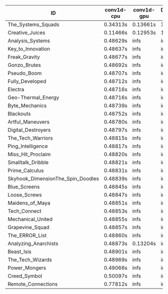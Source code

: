 |ID|conv1d-cpu|conv1d-gpu|DWSPConv2D-gpu|gemm-gpu|avg|
|-|-|-|-|-|-|
|The_Systems_Squads|0.34313s|0.13661s|3.21159s|4.48975s|2.04527s|
|Creative_Juices|0.11466s|0.12953s|10.94095s|1.83269s|3.25446s|
|Analysis_Systems|0.48629s|infs|infs|4.52592s|infs|
|Key_to_Innovation|0.48637s|infs|infs|4.53552s|infs|
|Freak_Gravity|0.48677s|infs|infs|4.55132s|infs|
|Gonzo_Brutes|0.48692s|infs|infs|4.54344s|infs|
|Pseudo_Boom|0.48707s|infs|infs|4.53928s|infs|
|Fully_Developed|0.48712s|infs|infs|4.56604s|infs|
|Electra|0.48716s|infs|infs|4.55598s|infs|
|Geo-Thermal_Energy|0.48716s|infs|infs|4.54960s|infs|
|Byte_Mechanics|0.48739s|infs|infs|4.54854s|infs|
|Blackouts|0.48752s|infs|infs|4.52710s|infs|
|Artful_Maneuvers|0.48780s|infs|infs|4.54486s|infs|
|Digital_Destroyers|0.48797s|infs|infs|4.52368s|infs|
|The_Tech_Warriors|0.48815s|infs|infs|4.56546s|infs|
|Ping_Intelligence|0.48817s|infs|infs|4.55567s|infs|
|Miss_Hit_Proclaim|0.48820s|infs|infs|4.55566s|infs|
|Smalltalk_Dribble|0.48821s|infs|infs|4.51608s|infs|
|Prime_Calculus|0.48831s|infs|infs|4.55499s|infs|
|Skyhook_DimensionThe_Spin_Doodles|0.48839s|infs|infs|4.55756s|infs|
|Blue_Screens|0.48845s|infs|infs|4.54524s|infs|
|Loose_Screws|0.48847s|infs|infs|4.56782s|infs|
|Maidens_of_Maya|0.48851s|infs|infs|4.55449s|infs|
|Tech_Connect|0.48853s|infs|infs|4.55862s|infs|
|Mechanical_United|0.48855s|infs|infs|4.54536s|infs|
|Grapevine_Squad|0.48857s|infs|infs|4.52547s|infs|
|The_ERROR_List|0.48860s|infs|infs|4.56855s|infs|
|Analyzing_Anarchists|0.48873s|0.13204s|infs|4.55516s|infs|
|Beast_Isis|0.48901s|infs|infs|4.56461s|infs|
|The_Tech_Wizards|0.48969s|infs|infs|4.56850s|infs|
|Power_Mongers|0.49066s|infs|infs|4.56989s|infs|
|Creed_Symbol|0.50097s|infs|infs|4.52398s|infs|
|Remote_Connections|0.77812s|infs|infs|4.54450s|infs|

